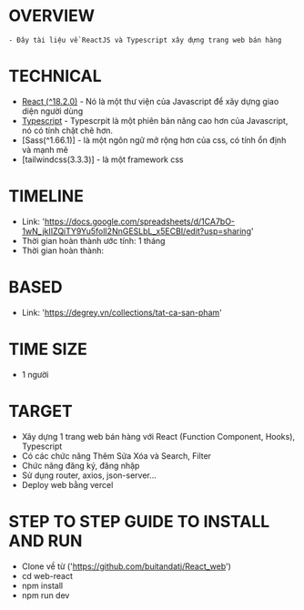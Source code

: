 # OVERVIEW
    - Đây tài liệu về ReactJS và Typescript xây dựng trang web bán hàng

# TECHNICAL

- [React (^18.2.0)](https://reactjs.org/) - Nó là một thư viện của Javascript để xây dựng giao diện người dùng
- [Typescript](https://www.typescriptlang.org/) - Typescrpit là một phiên bản nâng cao hơn của Javascript, nó có tính chặt chẽ hơn.
- [Sass(^1.66.1)] - là một ngôn ngữ mở rộng hơn của css, có tính ổn định và mạnh mẽ
- [tailwindcss(3.3.3)] - là một framework css

# TIMELINE

- Link: 'https://docs.google.com/spreadsheets/d/1CA7bO-1wN_jkIIZQiTY9Yu5folI2NnGESLbL_x5ECBI/edit?usp=sharing'
- Thời gian hoàn thành ước tính: 1 tháng
- Thời gian hoàn thành:


# BASED
- Link: 'https://degrey.vn/collections/tat-ca-san-pham'
# TIME SIZE

- 1 người

# TARGET

- Xây dựng 1 trang web bán hàng với React (Function Component, Hooks), Typescript
- Có các chức năng Thêm Sửa Xóa và Search, Filter
- Chức năng đăng ký, đăng nhập 
- Sử dụng router, axios, json-server... 
- Deploy web bằng vercel

# STEP TO STEP GUIDE TO INSTALL AND RUN

- Clone về từ ('https://github.com/buitandatj/React_web')
- cd web-react
- npm install
- npm run dev
